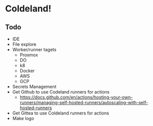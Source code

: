 # Coldeland!

## Todo

* IDE
* File explore
* Worker/runner tagets
  * Proxmox
  * DO
  * k8
  * Docker
  * AWS
  * GCP
* Secrets Management
* Get Github to use Codeland runners for actions
   * https://docs.github.com/en/actions/hosting-your-own-runners/managing-self-hosted-runners/autoscaling-with-self-hosted-runners
* Get Gittea to use Coldeland runners for actions
* Make logo
